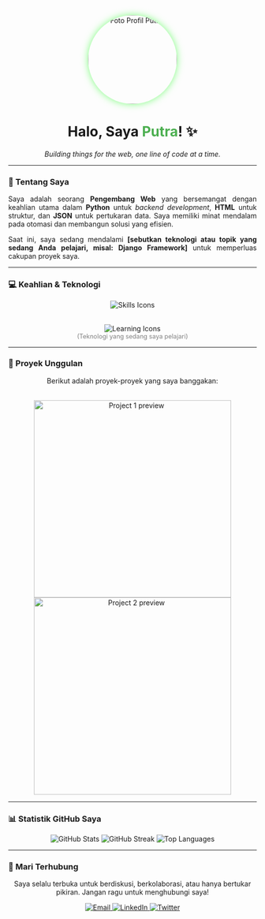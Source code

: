 <div align="center">
  <img src="https://i.imgur.com/your-profile-picture.png" alt="Foto Profil Putra" width="180" style="border-radius: 50%; box-shadow: 0 0 15px rgba(0, 255, 0, 0.5);">
  <h1>Halo, Saya <span style="color: #4CAF50;">Putra</span>! ✨</h1>
  <p><i>Building things for the web, one line of code at a time.</i></p>
  
  <a href="https://komarev.com/ghpvc/?username=your-username&color=green" alt="Profil views"></a>
</div>

---

### 🚀 Tentang Saya

<div align="justify">
  <p>
    Saya adalah seorang <b>Pengembang Web</b> yang bersemangat dengan keahlian utama dalam <b>Python</b> untuk <i>backend development</i>, <b>HTML</b> untuk struktur, dan <b>JSON</b> untuk pertukaran data. Saya memiliki minat mendalam pada otomasi dan membangun solusi yang efisien.
  </p>
  <p>
    Saat ini, saya sedang mendalami <b>[sebutkan teknologi atau topik yang sedang Anda pelajari, misal: Django Framework]</b> untuk memperluas cakupan proyek saya.
  </p>
</div>

---

### 💻 Keahlian & Teknologi

<div align="center">
  <img src="https://skillicons.dev/icons?i=python,html,json,git,github,vscode,linux" alt="Skills Icons">
</div>
<br>
<p align="center">
  <img src="https://skillicons.dev/icons?i=css,js,react,nodejs,docker" alt="Learning Icons" />
  <br>
  <span style="font-size: 0.9em; color: gray;">(Teknologi yang sedang saya pelajari)</span>
</p>

---

### 📂 Proyek Unggulan

<div align="center">
  <p>Berikut adalah proyek-proyek yang saya banggakan:</p>
  <br>
  
  <a href="https://github.com/your-username/your-pinned-repo-1" target="_blank">
    <img src="https://raw.githubusercontent.com/MicaelJ/MicaelJ/main/github-stats.svg" alt="Project 1 preview" width="400">
  </a>
  <a href="https://github.com/your-username/your-pinned-repo-2" target="_blank">
    <img src="https://raw.githubusercontent.com/MicaelJ/MicaelJ/main/github-stats.svg" alt="Project 2 preview" width="400">
  </a>
</div>

---

### 📊 Statistik GitHub Saya

<div align="center">
  <img src="https://github-readme-stats.vercel.app/api?username=your-username&show_icons=true&theme=radical&hide_rank=true" alt="GitHub Stats" />
  <img src="https://github-readme-streak-stats.herokuapp.com/?user=your-username&theme=radical" alt="GitHub Streak" />
  <img src="https://github-readme-stats.vercel.app/api/top-langs/?username=your-username&layout=compact&theme=radical" alt="Top Languages" />
</div>

---

### 💬 Mari Terhubung

<p align="center">
  Saya selalu terbuka untuk berdiskusi, berkolaborasi, atau hanya bertukar pikiran. Jangan ragu untuk menghubungi saya!
</p>

<div align="center">
  <a href="mailto:email-anda@gmail.com" target="_blank">
    <img src="https://img.shields.io/badge/Email-D14836?style=for-the-badge&logo=gmail&logoColor=white" alt="Email">
  </a>
  <a href="https://linkedin.com/in/your-linkedin-profile" target="_blank">
    <img src="https://img.shields.io/badge/LinkedIn-0077B5?style=for-the-badge&logo=linkedin&logoColor=white" alt="LinkedIn">
  </a>
  <a href="https://twitter.com/your-twitter-profile" target="_blank">
    <img src="https://img.shields.io/badge/Twitter-1DA1F2?style=for-the-badge&logo=twitter&logoColor=white" alt="Twitter">
  </a>
</div>
